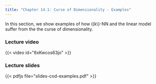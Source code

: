 ```yaml
---
title: "Chapter 14.1: Curse of Dimensionality - Examples"
---
```

In this section, we show examples of how \((k\\)-NN and the linear model suffer from the the curse of dimensionality. 

<!--more-->

### Lecture video

{{< video id="6xKwcos63jo" >}}

### Lecture slides

{{< pdfjs file="slides-cod-examples.pdf" >}}
